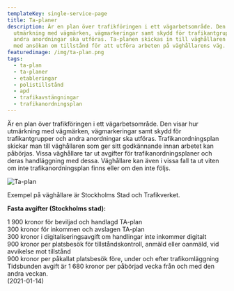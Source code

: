 ```yaml
---
templateKey: single-service-page
title: Ta-planer
description: Är en plan över trafikföringen i ett vägarbetsområde. Den visar hur
  utmärkning med vägmärken, vägmarkeringar samt skydd för trafikantgrupper och
  andra anordningar ska utföras. Ta-planen skickas in till väghållaren i samband
  med ansökan om tillstånd för att utföra arbeten på väghållarens väg.
featuredimage: /img/ta-plan.png
tags:
  - ta-plan
  - ta-planer
  - etableringar
  - polistillstånd
  - apd
  - trafikavstängningar
  - trafikanordningsplan
---
```

Är en plan över trafikföringen i ett vägarbetsområde. Den visar hur utmärkning med vägmärken, vägmarkeringar samt skydd för trafikantgrupper och andra anordningar ska utföras. Trafikanordningsplan skickar man till väghållaren som ger sitt godkännande innan arbetet kan påbörjas. Vissa väghållare tar ut avgifter för trafikanordningsplaner och deras handläggning med dessa. Väghållare kan även i vissa fall ta ut viten om inte trafikanordningsplan finns eller om den inte följs.

![Ta-plan](/img/ta-plan.png)



Exempel på väghållare är Stockholms Stad och Trafikverket.

**Fasta avgifter (Stockholms stad):**

1 900 kronor för beviljad och handlagd TA-plan\
300 kronor för inkommen och avslagen TA-plan\
300 kronor i digitaliseringsavgift om handlingar inte inkommer digitalt\
900 kronor per platsbesök för tillståndskontroll, anmäld eller oanmäld, vid avvikelse mot tillstånd\
900 kronor per påkallat platsbesök före, under och efter trafikomläggning\
Tidsbunden avgift är 1 680 kronor per påbörjad vecka från och med den andra veckan.\
(2021-01-14)